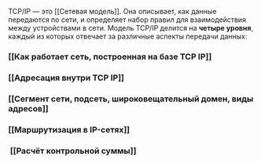 TCP/IP — это [[Cетевая модель]]. Она описывает, как данные передаются по сети, и определяет набор правил для взаимодействия между устройствами в сети. Модель TCP/IP делится на **четыре уровня**, каждый из которых отвечает за различные аспекты передачи данных:

###  [[Как работает сеть, построенная на базе TCP IP]]

### [[Адресация внутри TCP IP]]

### [[Сегмент сети, подсеть, широковещательный домен, виды адресов]]

### [[Маршрутизация в IP-сетях]]

###  [[Расчёт контрольной суммы]]




